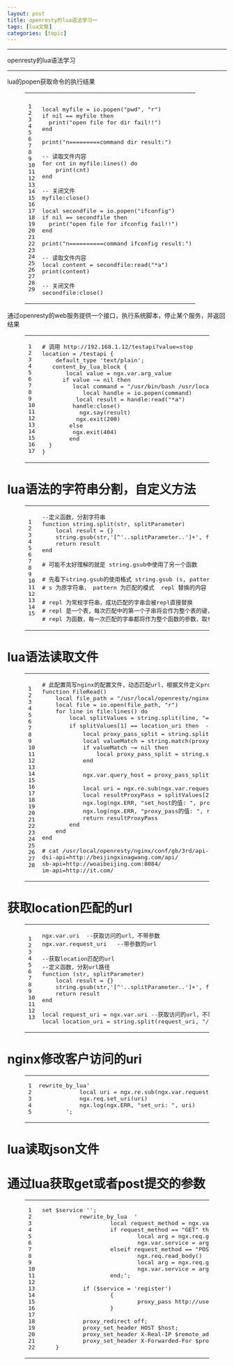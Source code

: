 ```yaml
---
layout: post
title: openresty的lua语法学习一 
tags: [lua文章]
categories: [topic]
---
```

<hr/>
<p>openresty的lua语法学习</p>
<hr/>

<p>lua的popen获取命令的执行结果</p>
<figure class="highlight lua"><table><tbody><tr><td class="gutter"><pre><span class="line">1</span><br/><span class="line">2</span><br/><span class="line">3</span><br/><span class="line">4</span><br/><span class="line">5</span><br/><span class="line">6</span><br/><span class="line">7</span><br/><span class="line">8</span><br/><span class="line">9</span><br/><span class="line">10</span><br/><span class="line">11</span><br/><span class="line">12</span><br/><span class="line">13</span><br/><span class="line">14</span><br/><span class="line">15</span><br/><span class="line">16</span><br/><span class="line">17</span><br/><span class="line">18</span><br/><span class="line">19</span><br/><span class="line">20</span><br/><span class="line">21</span><br/><span class="line">22</span><br/><span class="line">23</span><br/><span class="line">24</span><br/><span class="line">25</span><br/><span class="line">26</span><br/><span class="line">27</span><br/><span class="line">28</span><br/><span class="line">29</span><br/></pre></td><td class="code"><pre><span class="line"></span><br/><span class="line"><span class="keyword">local</span> myfile = <span class="built_in">io</span>.<span class="built_in">popen</span>(<span class="string">&#34;pwd&#34;</span>, <span class="string">&#34;r&#34;</span>)</span><br/><span class="line"><span class="keyword">if</span> <span class="literal">nil</span> == myfile <span class="keyword">then</span></span><br/><span class="line">  <span class="built_in">print</span>(<span class="string">&#34;open file for dir fail!!&#34;</span>)</span><br/><span class="line"><span class="keyword">end</span></span><br/><span class="line"></span><br/><span class="line"><span class="built_in">print</span>(<span class="string">&#34;n=========command dir result:&#34;</span>)</span><br/><span class="line"></span><br/><span class="line"><span class="comment">-- 读取文件内容</span></span><br/><span class="line"><span class="keyword">for</span> cnt <span class="keyword">in</span> myfile:<span class="built_in">lines</span>() <span class="keyword">do</span></span><br/><span class="line">    <span class="built_in">print</span>(cnt)</span><br/><span class="line"><span class="keyword">end</span></span><br/><span class="line"></span><br/><span class="line"><span class="comment">-- 关闭文件</span></span><br/><span class="line">myfile:<span class="built_in">close</span>()</span><br/><span class="line"></span><br/><span class="line"><span class="keyword">local</span> secondfile = <span class="built_in">io</span>.<span class="built_in">popen</span>(<span class="string">&#34;ifconfig&#34;</span>)</span><br/><span class="line"><span class="keyword">if</span> <span class="literal">nil</span> == secondfile <span class="keyword">then</span></span><br/><span class="line">  <span class="built_in">print</span>(<span class="string">&#34;open file for ifconfig fail!!&#34;</span>)</span><br/><span class="line"><span class="keyword">end</span></span><br/><span class="line"></span><br/><span class="line"><span class="built_in">print</span>(<span class="string">&#34;n==========command ifconfig result:&#34;</span>)</span><br/><span class="line"></span><br/><span class="line"><span class="comment">-- 读取文件内容</span></span><br/><span class="line"><span class="keyword">local</span> content = secondfile:<span class="built_in">read</span>(<span class="string">&#34;*a&#34;</span>)</span><br/><span class="line"><span class="built_in">print</span>(content)</span><br/><span class="line"></span><br/><span class="line"><span class="comment">-- 关闭文件</span></span><br/><span class="line">secondfile:<span class="built_in">close</span>()</span><br/></pre></td></tr></tbody></table></figure>
<p>通过openresty的web服务提供一个接口，执行系统脚本，停止某个服务，并返回结果</p>
<figure class="highlight plain"><table><tbody><tr><td class="gutter"><pre><span class="line">1</span><br/><span class="line">2</span><br/><span class="line">3</span><br/><span class="line">4</span><br/><span class="line">5</span><br/><span class="line">6</span><br/><span class="line">7</span><br/><span class="line">8</span><br/><span class="line">9</span><br/><span class="line">10</span><br/><span class="line">11</span><br/><span class="line">12</span><br/><span class="line">13</span><br/><span class="line">14</span><br/><span class="line">15</span><br/><span class="line">16</span><br/><span class="line">17</span><br/></pre></td><td class="code"><pre><span class="line"># 调用 http://192.168.1.12/testapi?value=stop</span><br/><span class="line">location = /testapi {</span><br/><span class="line">	default_type &#39;text/plain&#39;;</span><br/><span class="line">	content_by_lua_block {</span><br/><span class="line">		local value = ngx.var.arg_value</span><br/><span class="line">		if value ~= nil then</span><br/><span class="line">			local command = &#34;/usr/bin/bash /usr/local/src/stopService.sh &#34;..value</span><br/><span class="line">			local handle = io.popen(command)   </span><br/><span class="line">			local result = handle:read(&#34;*a&#34;)</span><br/><span class="line">			handle:close()</span><br/><span class="line">			ngx.say(result)</span><br/><span class="line">			ngx.exit(200)</span><br/><span class="line">		else</span><br/><span class="line">			ngx.exit(404)</span><br/><span class="line">		end</span><br/><span class="line">	}</span><br/><span class="line">}</span><br/></pre></td></tr></tbody></table></figure>
<h1 id="lua语法的字符串分割，自定义方法"><a href="#lua语法的字符串分割，自定义方法" class="headerlink" title="lua语法的字符串分割，自定义方法"></a>lua语法的字符串分割，自定义方法</h1><figure class="highlight bash"><table><tbody><tr><td class="gutter"><pre><span class="line">1</span><br/><span class="line">2</span><br/><span class="line">3</span><br/><span class="line">4</span><br/><span class="line">5</span><br/><span class="line">6</span><br/><span class="line">7</span><br/><span class="line">8</span><br/><span class="line">9</span><br/><span class="line">10</span><br/><span class="line">11</span><br/><span class="line">12</span><br/><span class="line">13</span><br/><span class="line">14</span><br/><span class="line">15</span><br/></pre></td><td class="code"><pre><span class="line">--定义函数，分割字符串</span><br/><span class="line"><span class="keyword">function</span> string.split(str, splitParameter) </span><br/><span class="line">    <span class="built_in">local</span> result = {}</span><br/><span class="line">    string.gsub(str,<span class="string">&#39;[^&#39;</span>..splitParameter..<span class="string">&#39;]+&#39;</span>, <span class="keyword">function</span>(w) table.insert(result, w) end)</span><br/><span class="line">    <span class="built_in">return</span> result</span><br/><span class="line">end</span><br/><span class="line"></span><br/><span class="line"><span class="comment"># 可能不太好理解的就是 string.gsub中使用了另一个函数</span></span><br/><span class="line"></span><br/><span class="line"><span class="comment"># 先看下string.gsub的使用格式 string.gsub (s, pattern, repl [,m])</span></span><br/><span class="line"><span class="comment"># s 为原字符串， pattern 为匹配的模式  repl 替换的内容  m 只查找pattern匹配的m个子串</span></span><br/><span class="line"></span><br/><span class="line"><span class="comment"># repl 为常规字符串，成功匹配的字串会被repl直接替换</span></span><br/><span class="line"><span class="comment"># repl 是一个表，每次匹配中的第一个子串将会作为整个表的键，取table[匹配子串]来替换所匹配出来的子串，当匹配不成功时，函数会使用整个字符串来作为table的键值</span></span><br/><span class="line"><span class="comment"># repl 为函数，每一次匹配的字串都将作为整个函数的参数，取function(匹配字串)来替换所匹配出来的子串,当匹配不成功时，函数会使用整个字符串来作为函数的参数。如果函数的返回值是一个数字或者是字符串，那么会直接拿来替换，如果它返回false或者nil，替换动作将不会发生，如果返回其他的值将会报错</span></span><br/></pre></td></tr></tbody></table></figure>
<h1 id="lua语法读取文件"><a href="#lua语法读取文件" class="headerlink" title="lua语法读取文件"></a>lua语法读取文件</h1><figure class="highlight bash"><table><tbody><tr><td class="gutter"><pre><span class="line">1</span><br/><span class="line">2</span><br/><span class="line">3</span><br/><span class="line">4</span><br/><span class="line">5</span><br/><span class="line">6</span><br/><span class="line">7</span><br/><span class="line">8</span><br/><span class="line">9</span><br/><span class="line">10</span><br/><span class="line">11</span><br/><span class="line">12</span><br/><span class="line">13</span><br/><span class="line">14</span><br/><span class="line">15</span><br/><span class="line">16</span><br/><span class="line">17</span><br/><span class="line">18</span><br/><span class="line">19</span><br/><span class="line">20</span><br/><span class="line">21</span><br/><span class="line">22</span><br/><span class="line">23</span><br/><span class="line">24</span><br/><span class="line">25</span><br/><span class="line">26</span><br/><span class="line">27</span><br/><span class="line">28</span><br/></pre></td><td class="code"><pre><span class="line"><span class="comment"># 此配置简写nginx的配置文件，动态匹配url，根据文件定义proxy_pass的值</span></span><br/><span class="line"><span class="keyword">function</span> FileRead()</span><br/><span class="line">    <span class="built_in">local</span> file_path = <span class="string">&#34;/usr/local/openresty/nginx/conf/gb/3rd/api-pay-env.conf&#34;</span></span><br/><span class="line">    <span class="built_in">local</span> file = io.open(file_path, <span class="string">&#34;r&#34;</span>)</span><br/><span class="line">    <span class="keyword">for</span> line <span class="keyword">in</span> file:lines() <span class="keyword">do</span></span><br/><span class="line">        <span class="built_in">local</span> splitValues = string.split(line, <span class="string">&#34;=&#34;</span>)</span><br/><span class="line">        <span class="keyword">if</span> splitValues[1] == location_uri <span class="keyword">then</span>  -- 判断访问的location匹配的uri 是否存在文件</span><br/><span class="line">            <span class="built_in">local</span> proxy_pass_split = string.split(splitValues[2], <span class="string">&#34;/&#34;</span>)[2] -- 获取proxy_pass中的host，将端口去掉</span><br/><span class="line">            <span class="built_in">local</span> valueMatch = string.match(proxy_pass_split, <span class="string">&#34;:&#34;</span>)</span><br/><span class="line">            <span class="keyword">if</span> valueMatch ~= nil <span class="keyword">then</span></span><br/><span class="line">                <span class="built_in">local</span> proxy_pass_split = string.split(proxy_pass_split, <span class="string">&#34;:&#34;</span>)[1]</span><br/><span class="line">            end</span><br/><span class="line"></span><br/><span class="line">            ngx.var.query_host = proxy_pass_split -- 修改nginx设置的query_host值,用于proxy_set_header Host <span class="variable">$query_host</span>;</span><br/><span class="line">            </span><br/><span class="line">            <span class="built_in">local</span> uri = ngx.re.sub(ngx.var.request_uri, <span class="string">&#34;^/.*-api/(.*)&#34;</span>, <span class="string">&#34;<span class="variable">$1</span>&#34;</span>, <span class="string">&#34;o&#34;</span>)</span><br/><span class="line">            <span class="built_in">local</span> resultProxyPass = splitValues[2] .. uri</span><br/><span class="line">            ngx.log(ngx.ERR, <span class="string">&#34;set_host的值: &#34;</span>, proxy_pass_split)</span><br/><span class="line">            ngx.log(ngx.ERR, <span class="string">&#34;proxy_pass的值: &#34;</span>, resultProxyPass)</span><br/><span class="line">            <span class="built_in">return</span> resultProxyPass</span><br/><span class="line">        end</span><br/><span class="line">    end</span><br/><span class="line">end</span><br/><span class="line"></span><br/><span class="line"><span class="comment"># cat /usr/local/openresty/nginx/conf/gb/3rd/api-pay-env.conf</span></span><br/><span class="line">dsi-api=http://beijingxinagwang.com/api/</span><br/><span class="line">sb-api=http://woaibeijing.com:8084/</span><br/><span class="line">im-api=http://it.com/</span><br/></pre></td></tr></tbody></table></figure>
<h1 id="获取location匹配的url"><a href="#获取location匹配的url" class="headerlink" title="获取location匹配的url"></a>获取location匹配的url</h1><figure class="highlight lua"><table><tbody><tr><td class="gutter"><pre><span class="line">1</span><br/><span class="line">2</span><br/><span class="line">3</span><br/><span class="line">4</span><br/><span class="line">5</span><br/><span class="line">6</span><br/><span class="line">7</span><br/><span class="line">8</span><br/><span class="line">9</span><br/><span class="line">10</span><br/><span class="line">11</span><br/><span class="line">12</span><br/><span class="line">13</span><br/></pre></td><td class="code"><pre><span class="line">ngx.var.uri  <span class="comment">--获取访问的url，不带参数</span></span><br/><span class="line">ngx.var.request_uri   <span class="comment">--带参数的url</span></span><br/><span class="line"></span><br/><span class="line"><span class="comment">--获取location匹配的url</span></span><br/><span class="line"><span class="comment">--定义函数，分割url路径</span></span><br/><span class="line"><span class="function"><span class="keyword">function</span> <span class="params">(str, splitParameter)</span></span> </span><br/><span class="line">    <span class="keyword">local</span> result = {}</span><br/><span class="line">    <span class="built_in">string</span>.<span class="built_in">gsub</span>(str,<span class="string">&#39;[^&#39;</span>..splitParameter..<span class="string">&#39;]+&#39;</span>, <span class="function"><span class="keyword">function</span><span class="params">(w)</span></span> <span class="built_in">table</span>.<span class="built_in">insert</span>(result, w) <span class="keyword">end</span>)</span><br/><span class="line">    <span class="keyword">return</span> result</span><br/><span class="line"><span class="keyword">end</span></span><br/><span class="line"></span><br/><span class="line"><span class="keyword">local</span> request_uri = ngx.var.uri <span class="comment">--获取访问的url，不带参数</span></span><br/><span class="line"><span class="keyword">local</span> location_uri = <span class="built_in">string</span>.split(request_uri, <span class="string">&#34;/&#34;</span>)[<span class="number">1</span>]</span><br/></pre></td></tr></tbody></table></figure>
<h1 id="nginx修改客户访问的uri"><a href="#nginx修改客户访问的uri" class="headerlink" title="nginx修改客户访问的uri"></a>nginx修改客户访问的uri</h1><figure class="highlight lua"><table><tbody><tr><td class="gutter"><pre><span class="line">1</span><br/><span class="line">2</span><br/><span class="line">3</span><br/><span class="line">4</span><br/><span class="line">5</span><br/></pre></td><td class="code"><pre><span class="line">rewrite_by_lua<span class="string">&#39;</span></span><br/><span class="line"><span class="string">            local uri = ngx.re.sub(ngx.var.request_uri, &#34;^/.*-api/(.*)&#34;, &#34;/$1&#34;, &#34;o&#34;)</span></span><br/><span class="line"><span class="string">            ngx.req.set_uri(uri)</span></span><br/><span class="line"><span class="string">            ngx.log(ngx.ERR, &#34;set_uri: &#34;, uri)</span></span><br/><span class="line"><span class="string">        &#39;</span>;</span><br/></pre></td></tr></tbody></table></figure>
<h1 id="lua读取json文件"><a href="#lua读取json文件" class="headerlink" title="lua读取json文件"></a>lua读取json文件</h1><h1 id="通过lua获取get或者post提交的参数"><a href="#通过lua获取get或者post提交的参数" class="headerlink" title="通过lua获取get或者post提交的参数"></a>通过lua获取get或者post提交的参数</h1><figure class="highlight bash"><table><tbody><tr><td class="gutter"><pre><span class="line">1</span><br/><span class="line">2</span><br/><span class="line">3</span><br/><span class="line">4</span><br/><span class="line">5</span><br/><span class="line">6</span><br/><span class="line">7</span><br/><span class="line">8</span><br/><span class="line">9</span><br/><span class="line">10</span><br/><span class="line">11</span><br/><span class="line">12</span><br/><span class="line">13</span><br/><span class="line">14</span><br/><span class="line">15</span><br/><span class="line">16</span><br/><span class="line">17</span><br/><span class="line">18</span><br/><span class="line">19</span><br/><span class="line">20</span><br/><span class="line">21</span><br/><span class="line">22</span><br/></pre></td><td class="code"><pre><span class="line"><span class="built_in">set</span> <span class="variable">$service</span> <span class="string">&#39;&#39;</span>;</span><br/><span class="line">           rewrite_by_lua  <span class="string">&#39;</span></span><br/><span class="line"><span class="string">                    local request_method = ngx.var.request_method</span></span><br/><span class="line"><span class="string">                    if request_method == &#34;GET&#34; then</span></span><br/><span class="line"><span class="string">                            local arg = ngx.req.get_uri_args()[&#34;service&#34;] or 0</span></span><br/><span class="line"><span class="string">                            ngx.var.service = arg</span></span><br/><span class="line"><span class="string">                    elseif request_method == &#34;POST&#34; then</span></span><br/><span class="line"><span class="string">                            ngx.req.read_body()</span></span><br/><span class="line"><span class="string">                            local arg = ngx.req.get_post_args()[&#34;service&#34;] or 0</span></span><br/><span class="line"><span class="string">                            ngx.var.service = arg</span></span><br/><span class="line"><span class="string">                    end;&#39;</span>;</span><br/><span class="line">            </span><br/><span class="line">            <span class="keyword">if</span> (<span class="variable">$service</span> = <span class="string">&#39;register&#39;</span>)</span><br/><span class="line">                    {       </span><br/><span class="line">                            proxy_pass http://userinfo;</span><br/><span class="line">                    }</span><br/><span class="line">                            </span><br/><span class="line">            proxy_redirect off;</span><br/><span class="line">            proxy_set_header HOST <span class="variable">$host</span>;</span><br/><span class="line">            proxy_set_header X-Real-IP <span class="variable">$remote_addr</span>;</span><br/><span class="line">            proxy_set_header X-Forwarded-For <span class="variable">$proxy_add_x_forwarded_for</span>;</span><br/><span class="line">    }</span><br/></pre></td></tr></tbody></table></figure>